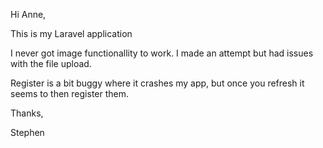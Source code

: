 

Hi Anne,

This is my Laravel application

I never got image functionallity to work. I made an attempt but had issues with the file upload.

Register is a bit buggy where it crashes my app, but once you refresh it seems to then register them.

Thanks,

Stephen
